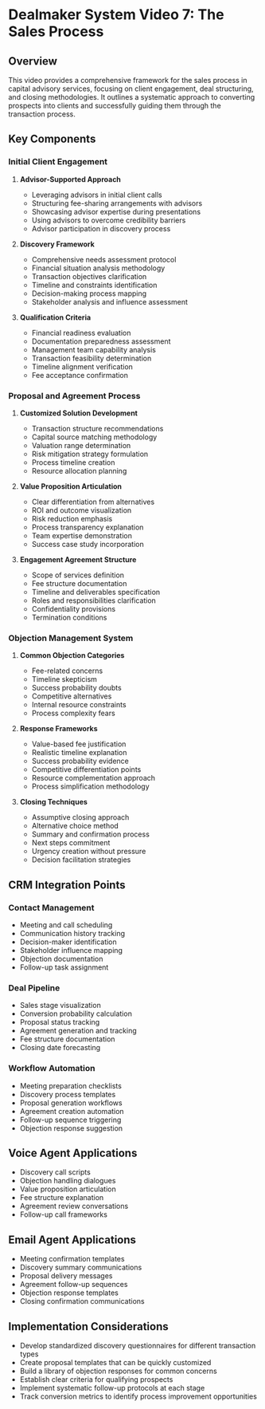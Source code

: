 # Dealmaker System Video 7: The Sales Process

## Overview
This video provides a comprehensive framework for the sales process in capital advisory services, focusing on client engagement, deal structuring, and closing methodologies. It outlines a systematic approach to converting prospects into clients and successfully guiding them through the transaction process.

## Key Components

### Initial Client Engagement
1. **Advisor-Supported Approach**
   - Leveraging advisors in initial client calls
   - Structuring fee-sharing arrangements with advisors
   - Showcasing advisor expertise during presentations
   - Using advisors to overcome credibility barriers
   - Advisor participation in discovery process

2. **Discovery Framework**
   - Comprehensive needs assessment protocol
   - Financial situation analysis methodology
   - Transaction objectives clarification
   - Timeline and constraints identification
   - Decision-making process mapping
   - Stakeholder analysis and influence assessment

3. **Qualification Criteria**
   - Financial readiness evaluation
   - Documentation preparedness assessment
   - Management team capability analysis
   - Transaction feasibility determination
   - Timeline alignment verification
   - Fee acceptance confirmation

### Proposal and Agreement Process
1. **Customized Solution Development**
   - Transaction structure recommendations
   - Capital source matching methodology
   - Valuation range determination
   - Risk mitigation strategy formulation
   - Process timeline creation
   - Resource allocation planning

2. **Value Proposition Articulation**
   - Clear differentiation from alternatives
   - ROI and outcome visualization
   - Risk reduction emphasis
   - Process transparency explanation
   - Team expertise demonstration
   - Success case study incorporation

3. **Engagement Agreement Structure**
   - Scope of services definition
   - Fee structure documentation
   - Timeline and deliverables specification
   - Roles and responsibilities clarification
   - Confidentiality provisions
   - Termination conditions

### Objection Management System
1. **Common Objection Categories**
   - Fee-related concerns
   - Timeline skepticism
   - Success probability doubts
   - Competitive alternatives
   - Internal resource constraints
   - Process complexity fears

2. **Response Frameworks**
   - Value-based fee justification
   - Realistic timeline explanation
   - Success probability evidence
   - Competitive differentiation points
   - Resource complementation approach
   - Process simplification methodology

3. **Closing Techniques**
   - Assumptive closing approach
   - Alternative choice method
   - Summary and confirmation process
   - Next steps commitment
   - Urgency creation without pressure
   - Decision facilitation strategies

## CRM Integration Points

### Contact Management
- Meeting and call scheduling
- Communication history tracking
- Decision-maker identification
- Stakeholder influence mapping
- Objection documentation
- Follow-up task assignment

### Deal Pipeline
- Sales stage visualization
- Conversion probability calculation
- Proposal status tracking
- Agreement generation and tracking
- Fee structure documentation
- Closing date forecasting

### Workflow Automation
- Meeting preparation checklists
- Discovery process templates
- Proposal generation workflows
- Agreement creation automation
- Follow-up sequence triggering
- Objection response suggestion

## Voice Agent Applications
- Discovery call scripts
- Objection handling dialogues
- Value proposition articulation
- Fee structure explanation
- Agreement review conversations
- Follow-up call frameworks

## Email Agent Applications
- Meeting confirmation templates
- Discovery summary communications
- Proposal delivery messages
- Agreement follow-up sequences
- Objection response templates
- Closing confirmation communications

## Implementation Considerations
- Develop standardized discovery questionnaires for different transaction types
- Create proposal templates that can be quickly customized
- Build a library of objection responses for common concerns
- Establish clear criteria for qualifying prospects
- Implement systematic follow-up protocols at each stage
- Track conversion metrics to identify process improvement opportunities
